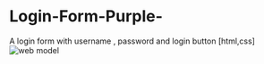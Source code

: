 # Login-Form-Purple-
A login form with username , password and login button [html,css]
![web model](https://github.com/thvithran/Login-Form-Purple-/assets/73452153/902d6f2c-1ea7-4405-be80-e2472c6ba01c)
